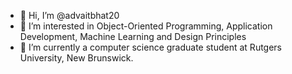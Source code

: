 - 👋 Hi, I’m @advaitbhat20
- 👀 I’m interested in Object-Oriented Programming, Application Development, Machine Learning and Design Principles
- 🌱 I’m currently a computer science graduate student at Rutgers University, New Brunswick.

<!---
advaitbhat20/advaitbhat20 is a ✨ special ✨ repository because its `README.md` (this file) appears on your GitHub profile.
You can click the Preview link to take a look at your changes.
--->

